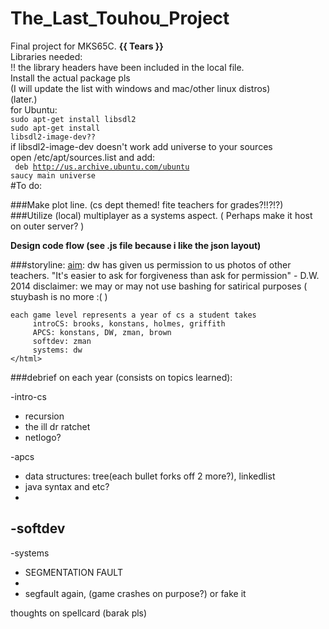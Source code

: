 The_Last_Touhou_Project
=======================

Final project for MKS65C. **{{ Tears }}**<br>
Libraries needed:<br>
!! the library headers have been included in the local file.
<br>Install the actual package pls
<br>(I will update the list with windows and mac/other linux distros)
<br>(later.)
<br>for Ubuntu:
<br><code>sudo apt-get install libsdl2
<br>sudo apt-get install libsdl2-image-dev??</code>
<br>if libsdl2-image-dev doesn't work add universe to your sources
<br>open /etc/apt/sources.list and add:<br>
<code>
deb http://us.archive.ubuntu.com/ubuntu saucy main universe
</code>
<br>
#To do:

###Make plot line. (cs dept themed! fite teachers for grades?!!?!?)
###Utilize (local) multiplayer as a systems aspect. ( Perhaps make it host on outer server? )

**Design code flow (see .js file because i like the json layout)**

###storyline:
	<html>
	<u>aim</u>: dw has given us permission to us photos of
	   other teachers.
	   "It's easier to ask for forgiveness than ask for permission" - D.W. 2014
	   disclaimer: we may or may not use bashing for 
	   satirical purposes ( stuybash is no more :( )
	
	each game level represents a year of cs a student takes
	     introCS: brooks, konstans, holmes, griffith
	     APCS: konstans, DW, zman, brown
	     softdev: zman
	     systems: dw
	</html>
###debrief on each year (consists on topics learned):

-intro-cs
- recursion
- the ill dr ratchet
- netlogo?

-apcs
- data structures: tree(each bullet forks off 2 more?), linkedlist
- java syntax and etc?
-

-softdev
- 

-systems
- SEGMENTATION FAULT
- 
- segfault again, (game crashes on purpose?) or fake it


thoughts on spellcard (barak pls)
